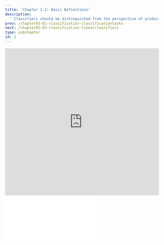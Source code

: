 ```yaml
---
title: 'Chapter 3.2: Basic Definitions'
description:
  ' Classifiers should be distinguished from the perspective of producing labels, probabilities, and scores. This chapter argues that we should differentiate between scoring and probabilistic classifiers. Additionally, we explain two fundamental approaches for constructing classifiers: the generative approach and the discriminant approach.'
prev: /chapter03-01-classification-classificationtasks
next: /chapter03-03-classification-linearclassifiers
type: subchapter
id: 1
---
```


<exercise id="1" title="Video Lecture">
<iframe width="100%" height="480" src="https://www.youtube.com/embed/cURlX3q69kk" frameborder="0" allow="accelerometer; autoplay; encrypted-media; gyroscope; picture-in-picture" allowfullscreen></iframe>
</exercise>


<exercise id="2" title="Slides">
<object data="pdfs/3/slides-classification-basicdefs.pdf" type="application/pdf" style="width:100%;height:480px">
    <embed src="pdfs/3/slides-classification-basicdefs.pdf" type="application/pdf" />
</object>
</exercise>

